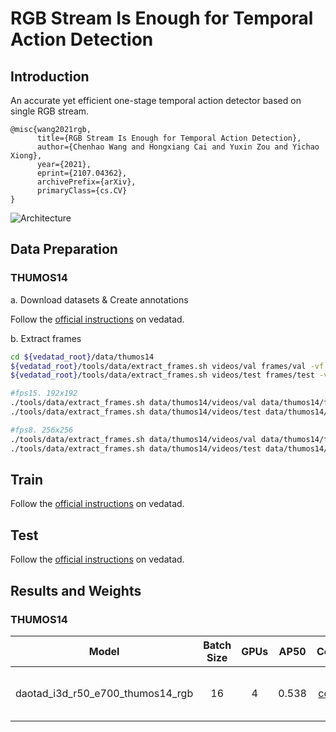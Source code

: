 # RGB Stream Is Enough for Temporal Action Detection
## Introduction
An accurate yet efficient one-stage temporal action detector based on single RGB stream.
```
@misc{wang2021rgb,
      title={RGB Stream Is Enough for Temporal Action Detection}, 
      author={Chenhao Wang and Hongxiang Cai and Yuxin Zou and Yichao Xiong},
      year={2021},
      eprint={2107.04362},
      archivePrefix={arXiv},
      primaryClass={cs.CV}
}
```

![Architecture](https://github.com/Media-Smart/vedatad/blob/main/configs/trainval/daotad/img/Architecture.png)

## Data Preparation

### THUMOS14

a. Download datasets & Create annotations

Follow the [official instructions](https://github.com/Media-Smart/vedatad/tree/main/tools/data/thumos14) on vedatad.

b. Extract frames

```bash
cd ${vedatad_root}/data/thumos14
${vedatad_root}/tools/data/extract_frames.sh videos/val frames/val -vf fps=25 -s 128x128 %05d.png
${vedatad_root}/tools/data/extract_frames.sh videos/test frames/test -vf fps=25 -s 128x128 %05d.png

#fps15. 192x192
./tools/data/extract_frames.sh data/thumos14/videos/val data/thumos14/frames_15fps_192x192/val -vf fps=15 -s 192x192 %05d.png
./tools/data/extract_frames.sh data/thumos14/videos/test data/thumos14/frames_15fps_192x192/test -vf fps=15 -s 192x192 %05d.png

#fps8. 256x256
./tools/data/extract_frames.sh data/thumos14/videos/val data/thumos14/frames_8fps_256x256/val -vf fps=8 -s 256x256 %05d.png
./tools/data/extract_frames.sh data/thumos14/videos/test data/thumos14/frames_8fps_256x256/test -vf fps=8 -s 256x256 %05d.png
```

## Train

Follow the [official instructions](https://github.com/Media-Smart/vedatad#train) on vedatad.

## Test

Follow the [official instructions](https://github.com/Media-Smart/vedatad#test) on vedatad.

## Results and Weights
### THUMOS14
|  Model |  Batch Size | GPUs | AP50 | Config | Download |
|:------:|:-----------------------:|:----:|:----:|:------:|:--------:|
| daotad_i3d_r50_e700_thumos14_rgb | 16 | 4 | 0.538 | [config](https://github.com/Media-Smart/vedatad/blob/main/configs/trainval/daotad/daotad_i3d_r50_e700_thumos14_rgb.py) | model weights on [Google Drive](https://drive.google.com/drive/folders/151ueiYJrkL4YtnUktVDQoJ4tir9WdvKB) |
